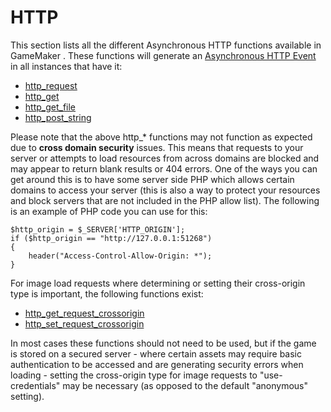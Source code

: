 # HTTP

This section lists all the different Asynchronous HTTP functions
available in GameMaker . These functions will generate an [Asynchronous
HTTP
Event](../../../../The_Asset_Editors/Object_Properties/Async_Events/HTTP)
in all instances that have it:

-   [http_request](http_request)
-   [http_get](http_get)
-   [http_get_file](http_get_file)
-   [http_post_string](http_post_string)

Please note that the above http\_\* functions may not function as
expected due to **cross domain security** issues. This means that
requests to your server or attempts to load resources from across
domains are blocked and may appear to return blank results or 404
errors. One of the ways you can get around this is to have some server
side PHP which allows certain domains to access your server (this is
also a way to protect your resources and block servers that are not
included in the PHP allow list). The following is an example of PHP code
you can use for this:

``` gml
$http_origin = $_SERVER['HTTP_ORIGIN'];
if ($http_origin == "http://127.0.0.1:51268")
{
    header("Access-Control-Allow-Origin: *");
}
```

For image load requests where determining or setting their cross-origin
type is important, the following functions exist:

-   [http_get_request_crossorigin](http_get_request_crossorigin)
-   [http_set_request_crossorigin](http_set_request_crossorigin)

In most cases these functions should not need to be used, but if the
game is stored on a secured server - where certain assets may require
basic authentication to be accessed and are generating security errors
when loading - setting the cross-origin type for image requests to
"use-credentials" may be necessary (as opposed to the default
"anonymous" setting).
